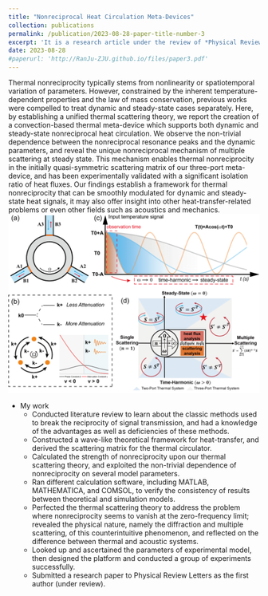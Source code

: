 ```yaml
---
title: "Nonreciprocal Heat Circulation Meta-Devices"
collection: publications
permalink: /publication/2023-08-28-paper-title-number-3
excerpt: 'It is a research article under the review of *Physical Review Letters*.'
date: 2023-08-28
#paperurl: 'http://RanJu-ZJU.github.io/files/paper3.pdf'
---
```


Thermal nonreciprocity typically stems from nonlinearity or spatiotemporal variation of parameters. However, constrained by the inherent temperature-dependent properties and the law of mass conservation, previous works were compelled to treat dynamic and steady-state cases separately. Here, by establishing a unified thermal scattering theory, we report the creation of a convection-based thermal meta-device which supports both dynamic and steady-state nonreciprocal heat circulation. We observe the non-trivial dependence between the nonreciprocal resonance peaks and the dynamic parameters, and reveal the unique nonreciprocal mechanism of multiple scattering at steady state. This mechanism enables thermal nonreciprocity in the initially quasi-symmetric scattering matrix of our three-port meta-device, and has been experimentally validated with a significant isolation ratio of heat fluxes. Our findings establish a framework for thermal nonreciprocity that can be smoothly modulated for dynamic and steady-state heat signals, it may also offer insight into other heat-transfer-related problems or even other fields such as acoustics and mechanics.
![Editing a markdown file for a talk](/images/pic3.png)

* My work
  * Conducted literature review to learn about the classic methods used to break the reciprocity of signal transmission, and had a knowledge of the advantages as well as deficiencies of these methods.
  * Constructed a wave-like theoretical framework for heat-transfer, and derived the scattering matrix for the thermal circulator.
  * Calculated the strength of nonreciprocity upon our thermal scattering theory, and exploited the non-trivial dependence of nonreciprocity on several model parameters.
  * Ran different calculation software, including MATLAB, MATHEMATICA, and COMSOL, to verify the consistency of results between theoretical and simulation models.
  * Perfected the thermal scattering theory to address the problem where nonreciprocity seems to vanish at the zero-frequency limit; revealed the physical nature, namely the diffraction and multiple scattering, of this counterintuitive phenomenon, and reflected on the difference between thermal and acoustic systems.
  * Looked up and ascertained the parameters of experimental model, then designed the platform and conducted a group of experiments successfully.
  * Submitted a research paper to Physical Review Letters as the first author (under review).
